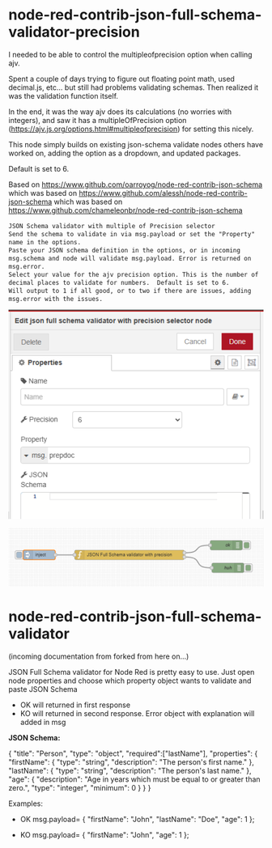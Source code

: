 # node-red-contrib-json-full-schema-validator-precision
I needed to be able to control the multipleofprecision option when calling ajv.

Spent a couple of days trying to figure out floating point math, used decimal.js, etc... but still had problems validating schemas.  Then realized it was the validation function itself.

In the end, it was the way ajv does its calculations (no worries with integers), and saw it has a multipleOfPrecision option (https://ajv.js.org/options.html#multipleofprecision) for setting this nicely.

This node simply builds on existing json-schema validate nodes others have worked on, adding the option as a dropdown, and updated packages.

Default is set to 6.

Based on https://www.github.com/oarroyog/node-red-contrib-json-schema
which was based on https://www.github.com/alessh/node-red-contrib-json-schema
which was based on https://www.github.com/chameleonbr/node-red-contrib-json-schema

    JSON Schema validator with multiple of Precision selector
    Send the schema to validate in via msg.payload or set the "Property" name in the options.
    Paste your JSON schema definition in the options, or in incoming msg.schema and node will validate msg.payload. Error is returned on msg.error.
    Select your value for the ajv precision option. This is the number of decimal places to validate for numbers.  Default is set to 6.
    Will output to 1 if all good, or to two if there are issues, adding msg.error with the issues.

![alt text](image.png)

![alt text](image-1.png)


# node-red-contrib-json-full-schema-validator
(incoming documentation from forked from here on...)

JSON Full Schema validator for Node Red is pretty easy to use.
Just open node properties and choose which property object wants to validate and paste JSON Schema
- OK will returned in first response
- KO will returned in second response. Error object with explanation will added in msg

**JSON Schema:**

{
  "title": "Person",
  "type": "object",
  "required":["lastName"],
  "properties": {
    "firstName": {
      "type": "string",
      "description": "The person's first name."
    },
    "lastName": {
      "type": "string",
      "description": "The person's last name."
    },
    "age": {
      "description": "Age in years which must be equal to or greater than zero.",
      "type": "integer",
      "minimum": 0
    }
  }
}

Examples:
- OK 
msg.payload= 
{
  "firstName": "John",
  "lastName": "Doe",
  "age": 1
};

- KO
msg.payload= 
{
  "firstName": "John",
  "age": 1
};
